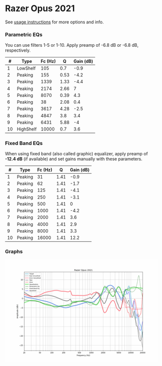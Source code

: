 # Razer Opus 2021
See [usage instructions](https://github.com/jaakkopasanen/AutoEq#usage) for more options and info.

### Parametric EQs
You can use filters 1-5 or 1-10. Apply preamp of -6.8 dB or -6.8 dB, respectively.

|   # | Type      |   Fc (Hz) |    Q |   Gain (dB) |
|-----|-----------|-----------|------|-------------|
|   1 | LowShelf  |       105 | 0.7  |        -0.9 |
|   2 | Peaking   |       155 | 0.53 |        -4.2 |
|   3 | Peaking   |      1339 | 1.33 |        -4.4 |
|   4 | Peaking   |      2174 | 2.66 |         7   |
|   5 | Peaking   |      8070 | 0.39 |         4.3 |
|   6 | Peaking   |        38 | 2.08 |         0.4 |
|   7 | Peaking   |      3617 | 4.28 |        -2.5 |
|   8 | Peaking   |      4847 | 3.8  |         3.4 |
|   9 | Peaking   |      6431 | 5.88 |        -4   |
|  10 | HighShelf |     10000 | 0.7  |         3.6 |

### Fixed Band EQs
When using fixed band (also called graphic) equalizer, apply preamp of **-12.4 dB** (if available) and set gains manually with these parameters.

|   # | Type    |   Fc (Hz) |    Q |   Gain (dB) |
|-----|---------|-----------|------|-------------|
|   1 | Peaking |        31 | 1.41 |        -0.9 |
|   2 | Peaking |        62 | 1.41 |        -1.7 |
|   3 | Peaking |       125 | 1.41 |        -4.1 |
|   4 | Peaking |       250 | 1.41 |        -3.1 |
|   5 | Peaking |       500 | 1.41 |         0   |
|   6 | Peaking |      1000 | 1.41 |        -4.2 |
|   7 | Peaking |      2000 | 1.41 |         3.6 |
|   8 | Peaking |      4000 | 1.41 |         2.9 |
|   9 | Peaking |      8000 | 1.41 |         3.3 |
|  10 | Peaking |     16000 | 1.41 |        12.2 |

### Graphs
![](./Razer%20Opus%202021.png)
